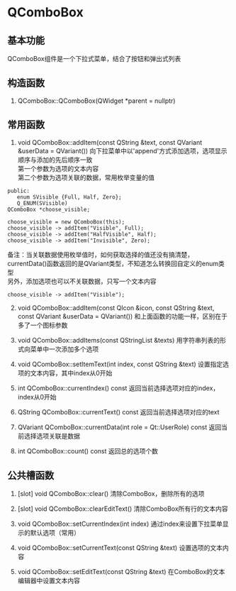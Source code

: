 # QComboBox

## 基本功能
QComboBox组件是一个下拉式菜单，结合了按钮和弹出式列表  


## 构造函数
1. QComboBox::QComboBox(QWidget \*parent = nullptr)


## 常用函数
1. void QComboBox::addItem(const QString &text, const QVariant &userData = QVariant())
向下拉菜单中以'append'方式添加选项，选项显示顺序与添加的先后顺序一致  
第一个参数为选项的文本内容  
第二个参数为选项关联的数据，常用枚举变量的值  
```
public:
   enum SVisible {Full, Half, Zero};
   Q_ENUM(SVisible)
QComboBox *choose_visible;

choose_visible = new QComboBox(this);
choose_visible -> addItem("Visible", Full);
choose_visible -> addItem("HalfVisible", Half);
choose_visible -> addItem("Invisible", Zero);
```
备注：当关联数据使用枚举值时，如何获取选择的值还没有搞清楚，currentData()函数返回的是QVariant类型，不知道怎么转换回自定义的enum类型  
另外，添加选项也可以不关联数据，只写一个文本内容
```
choose_visible -> addItem("Visible");
```

2. void QComboBox::addItem(const QIcon &icon, const QString &text, const QVariant &userData = QVariant())
和上面函数的功能一样，区别在于多了一个图标参数  

3. void QComboBox::addItems(const QStringList &texts)
用字符串列表的形式向菜单中一次添加多个选项  

4. void QComboBox::setItemText(int index, const QString &text)
设置指定选项的文本内容，其中index从0开始  

5. int QComboBox::currentIndex() const
返回当前选择选项对应的index，index从0开始  

6. QString QComboBox::currentText() const
返回当前选择选项对应的text  

7. QVariant QComboBox::currentData(int role = Qt::UserRole) const
返回当前选择选项关联是数据  

8. int QComboBox::count() const
返回总的选项个数  


## 公共槽函数
1. [slot] void QComboBox::clear()
清除ComboBox，删除所有的选项  

2. [slot] void QComboBox::clearEditText()
清除ComboBox所有行的文本内容  

3. void QComboBox::setCurrentIndex(int index)
通过index来设置下拉菜单显示的默认选项（常用）  

4. void QComboBox::setCurrentText(const QString &text)
设置选项的文本内容  

5. void QComboBox::setEditText(const QString &text)
在ComboBox的文本编辑器中设置文本内容  